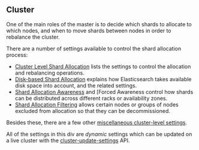 ## Cluster

One of the main roles of the master is to decide which shards to allocate to which nodes, and when to move shards between nodes in order to rebalance the cluster.

There are a number of settings available to control the shard allocation process:

  * [Cluster Level Shard Allocation](shards-allocation.html) lists the settings to control the allocation and rebalancing operations. 
  * [Disk-based Shard Allocation](disk-allocator.html) explains how Elasticsearch takes available disk space into account, and the related settings. 
  * [Shard Allocation Awareness](allocation-awareness.html) and [Forced Awareness control how shards can be distributed across different racks or availability zones. 
  * [Shard Allocation Filtering](allocation-filtering.html) allows certain nodes or groups of nodes excluded from allocation so that they can be decommissioned. 



Besides these, there are a few other [miscellaneous cluster-level settings](misc-cluster.html).

All of the settings in this div are _dynamic_ settings which can be updated on a live cluster with the [cluster-update-settings](cluster-update-settings.html) API.
